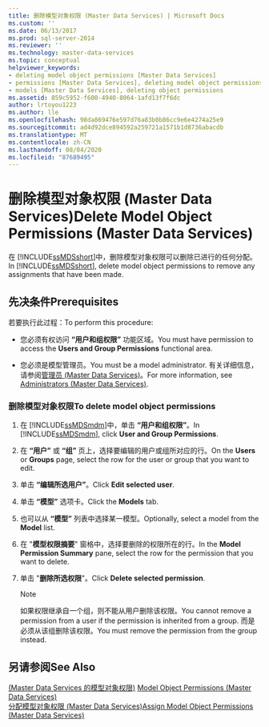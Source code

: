 ```yaml
---
title: 删除模型对象权限 (Master Data Services) | Microsoft Docs
ms.custom: ''
ms.date: 06/13/2017
ms.prod: sql-server-2014
ms.reviewer: ''
ms.technology: master-data-services
ms.topic: conceptual
helpviewer_keywords:
- deleting model object permissions [Master Data Services]
- permissions [Master Data Services], deleting model object permissions
- models [Master Data Services], deleting object permissions
ms.assetid: 859c5952-f600-4940-8064-1afd13f7f6dc
author: lrtoyou1223
ms.author: lle
ms.openlocfilehash: 98da869476e597d76a83b0b86cc9e6e4274a25e9
ms.sourcegitcommit: ad4d92dce894592a259721a1571b1d8736abacdb
ms.translationtype: MT
ms.contentlocale: zh-CN
ms.lasthandoff: 08/04/2020
ms.locfileid: "87689495"
---
```

# <a name="delete-model-object-permissions-master-data-services"></a><span data-ttu-id="c15df-102">删除模型对象权限 (Master Data Services)</span><span class="sxs-lookup"><span data-stu-id="c15df-102">Delete Model Object Permissions (Master Data Services)</span></span>
  <span data-ttu-id="c15df-103">在 [!INCLUDE[ssMDSshort](../includes/ssmdsshort-md.md)]中，删除模型对象权限可以删除已进行的任何分配。</span><span class="sxs-lookup"><span data-stu-id="c15df-103">In [!INCLUDE[ssMDSshort](../includes/ssmdsshort-md.md)], delete model object permissions to remove any assignments that have been made.</span></span>  
  
## <a name="prerequisites"></a><span data-ttu-id="c15df-104">先决条件</span><span class="sxs-lookup"><span data-stu-id="c15df-104">Prerequisites</span></span>  
 <span data-ttu-id="c15df-105">若要执行此过程：</span><span class="sxs-lookup"><span data-stu-id="c15df-105">To perform this procedure:</span></span>  
  
-   <span data-ttu-id="c15df-106">您必须有权访问 **“用户和组权限”** 功能区域。</span><span class="sxs-lookup"><span data-stu-id="c15df-106">You must have permission to access the **Users and Group Permissions** functional area.</span></span>  
  
-   <span data-ttu-id="c15df-107">您必须是模型管理员。</span><span class="sxs-lookup"><span data-stu-id="c15df-107">You must be a model administrator.</span></span> <span data-ttu-id="c15df-108">有关详细信息，请参阅[管理员 &#40;Master Data Services&#41;](administrators-master-data-services.md)。</span><span class="sxs-lookup"><span data-stu-id="c15df-108">For more information, see [Administrators &#40;Master Data Services&#41;](administrators-master-data-services.md).</span></span>  
  
### <a name="to-delete-model-object-permissions"></a><span data-ttu-id="c15df-109">删除模型对象权限</span><span class="sxs-lookup"><span data-stu-id="c15df-109">To delete model object permissions</span></span>  
  
1.  <span data-ttu-id="c15df-110">在 [!INCLUDE[ssMDSmdm](../includes/ssmdsmdm-md.md)]中，单击 **“用户和组权限”**。</span><span class="sxs-lookup"><span data-stu-id="c15df-110">In [!INCLUDE[ssMDSmdm](../includes/ssmdsmdm-md.md)], click **User and Group Permissions**.</span></span>  
  
2.  <span data-ttu-id="c15df-111">在 **“用户”** 或 **“组”** 页上，选择要编辑的用户或组所对应的行。</span><span class="sxs-lookup"><span data-stu-id="c15df-111">On the **Users** or **Groups** page, select the row for the user or group that you want to edit.</span></span>  
  
3.  <span data-ttu-id="c15df-112">单击 **“编辑所选用户”**。</span><span class="sxs-lookup"><span data-stu-id="c15df-112">Click **Edit selected user**.</span></span>  
  
4.  <span data-ttu-id="c15df-113">单击 **“模型”** 选项卡。</span><span class="sxs-lookup"><span data-stu-id="c15df-113">Click the **Models** tab.</span></span>  
  
5.  <span data-ttu-id="c15df-114">也可以从 **“模型”** 列表中选择某一模型。</span><span class="sxs-lookup"><span data-stu-id="c15df-114">Optionally, select a model from the **Model** list.</span></span>  
  
6.  <span data-ttu-id="c15df-115">在 "**模型权限摘要**" 窗格中，选择要删除的权限所在的行。</span><span class="sxs-lookup"><span data-stu-id="c15df-115">In the **Model Permission Summary** pane, select the row for the permission that you want to delete.</span></span>  
  
7.  <span data-ttu-id="c15df-116">单击 "**删除所选权限**"。</span><span class="sxs-lookup"><span data-stu-id="c15df-116">Click **Delete selected permission**.</span></span>  
  
    > [!NOTE]  
    >  <span data-ttu-id="c15df-117">如果权限继承自一个组，则不能从用户删除该权限。</span><span class="sxs-lookup"><span data-stu-id="c15df-117">You cannot remove a permission from a user if the permission is inherited from a group.</span></span> <span data-ttu-id="c15df-118">而是必须从该组删除该权限。</span><span class="sxs-lookup"><span data-stu-id="c15df-118">You must remove the permission from the group instead.</span></span>  
  
## <a name="see-also"></a><span data-ttu-id="c15df-119">另请参阅</span><span class="sxs-lookup"><span data-stu-id="c15df-119">See Also</span></span>  
 <span data-ttu-id="c15df-120">[&#40;Master Data Services 的模型对象权限&#41;](../../2014/master-data-services/model-object-permissions-master-data-services.md) </span><span class="sxs-lookup"><span data-stu-id="c15df-120">[Model Object Permissions &#40;Master Data Services&#41;](../../2014/master-data-services/model-object-permissions-master-data-services.md) </span></span>  
 [<span data-ttu-id="c15df-121">分配模型对象权限 (Master Data Services)</span><span class="sxs-lookup"><span data-stu-id="c15df-121">Assign Model Object Permissions &#40;Master Data Services&#41;</span></span>](../../2014/master-data-services/assign-model-object-permissions-master-data-services.md)  
  
  
